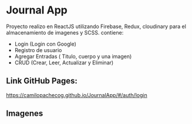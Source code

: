 # Journal App

Proyecto realizo en ReactJS utilizando Firebase, Redux, cloudinary para el almacenamiento de imagenes y SCSS.
contiene:

* Login (Login con Google)
* Registro de usuario
* Agregar Entradas ( Titulo, cuerpo y una imagen)
* CRUD (Crear, Leer, Actualizar y Eliminar)



## Link GitHub Pages:

https://camilopachecog.github.io/JournalApp/#/auth/login


## Imagenes


